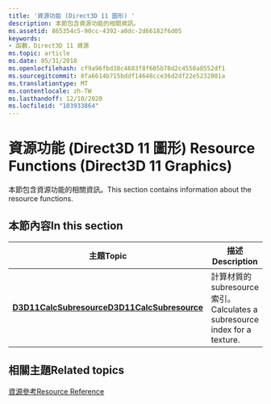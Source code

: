 ```yaml
---
title: '資源功能 (Direct3D 11 圖形) '
description: 本節包含資源功能的相關資訊。
ms.assetid: 865354c5-90cc-4392-a0dc-2d66182f6d05
keywords:
- 函數，Direct3D 11 資源
ms.topic: article
ms.date: 05/31/2018
ms.openlocfilehash: cf9a96fbd38c4683f8f605b78d2c4550a8552df1
ms.sourcegitcommit: 8fa6614b715bddf14648cce36d2df22e5232801a
ms.translationtype: MT
ms.contentlocale: zh-TW
ms.lasthandoff: 12/10/2020
ms.locfileid: "103933864"
---
```

# <a name="resource-functions-direct3d-11-graphics"></a><span data-ttu-id="8ce13-104">資源功能 (Direct3D 11 圖形) </span><span class="sxs-lookup"><span data-stu-id="8ce13-104">Resource Functions (Direct3D 11 Graphics)</span></span>

<span data-ttu-id="8ce13-105">本節包含資源功能的相關資訊。</span><span class="sxs-lookup"><span data-stu-id="8ce13-105">This section contains information about the resource functions.</span></span>


## <a name="in-this-section"></a><span data-ttu-id="8ce13-106">本節內容</span><span class="sxs-lookup"><span data-stu-id="8ce13-106">In this section</span></span>



| <span data-ttu-id="8ce13-107">主題</span><span class="sxs-lookup"><span data-stu-id="8ce13-107">Topic</span></span>                                                           | <span data-ttu-id="8ce13-108">描述</span><span class="sxs-lookup"><span data-stu-id="8ce13-108">Description</span></span>                                               |
|-----------------------------------------------------------------|-----------------------------------------------------------|
| [<span data-ttu-id="8ce13-109">**D3D11CalcSubresource**</span><span class="sxs-lookup"><span data-stu-id="8ce13-109">**D3D11CalcSubresource**</span></span>](/windows/desktop/api/D3D11/nf-d3d11-d3d11calcsubresource)<br/> | <span data-ttu-id="8ce13-110">計算材質的 subresource 索引。</span><span class="sxs-lookup"><span data-stu-id="8ce13-110">Calculates a subresource index for a texture.</span></span> <br/> |



 

## <a name="related-topics"></a><span data-ttu-id="8ce13-111">相關主題</span><span class="sxs-lookup"><span data-stu-id="8ce13-111">Related topics</span></span>

<dl> <dt>

[<span data-ttu-id="8ce13-112">資源參考</span><span class="sxs-lookup"><span data-stu-id="8ce13-112">Resource Reference</span></span>](d3d11-graphics-reference-resource.md)
</dt> </dl>

 

 





